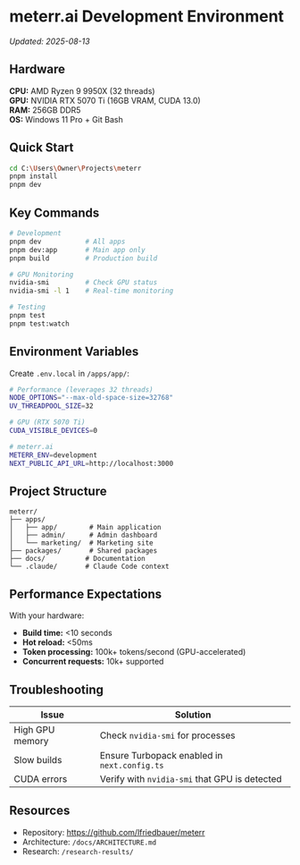 # meterr.ai Development Environment
*Updated: 2025-08-13*

## Hardware

**CPU:** AMD Ryzen 9 9950X (32 threads)  
**GPU:** NVIDIA RTX 5070 Ti (16GB VRAM, CUDA 13.0)  
**RAM:** 256GB DDR5  
**OS:** Windows 11 Pro + Git Bash

## Quick Start

```bash
cd C:\Users\Owner\Projects\meterr
pnpm install
pnpm dev
```

## Key Commands

```bash
# Development
pnpm dev           # All apps
pnpm dev:app       # Main app only
pnpm build         # Production build

# GPU Monitoring
nvidia-smi         # Check GPU status
nvidia-smi -l 1    # Real-time monitoring

# Testing
pnpm test
pnpm test:watch
```

## Environment Variables

Create `.env.local` in `/apps/app/`:

```bash
# Performance (leverages 32 threads)
NODE_OPTIONS="--max-old-space-size=32768"
UV_THREADPOOL_SIZE=32

# GPU (RTX 5070 Ti)
CUDA_VISIBLE_DEVICES=0

# meterr.ai
METERR_ENV=development
NEXT_PUBLIC_API_URL=http://localhost:3000
```

## Project Structure

```
meterr/
├── apps/
│   ├── app/        # Main application
│   ├── admin/      # Admin dashboard
│   └── marketing/  # Marketing site
├── packages/       # Shared packages
├── docs/          # Documentation
└── .claude/       # Claude Code context
```

## Performance Expectations

With your hardware:
- **Build time:** <10 seconds
- **Hot reload:** <50ms  
- **Token processing:** 100k+ tokens/second (GPU-accelerated)
- **Concurrent requests:** 10k+ supported

## Troubleshooting

| Issue | Solution |
|-------|----------|
| High GPU memory | Check `nvidia-smi` for processes |
| Slow builds | Ensure Turbopack enabled in `next.config.ts` |
| CUDA errors | Verify with `nvidia-smi` that GPU is detected |

## Resources

- Repository: https://github.com/lfriedbauer/meterr
- Architecture: `/docs/ARCHITECTURE.md`
- Research: `/research-results/`
